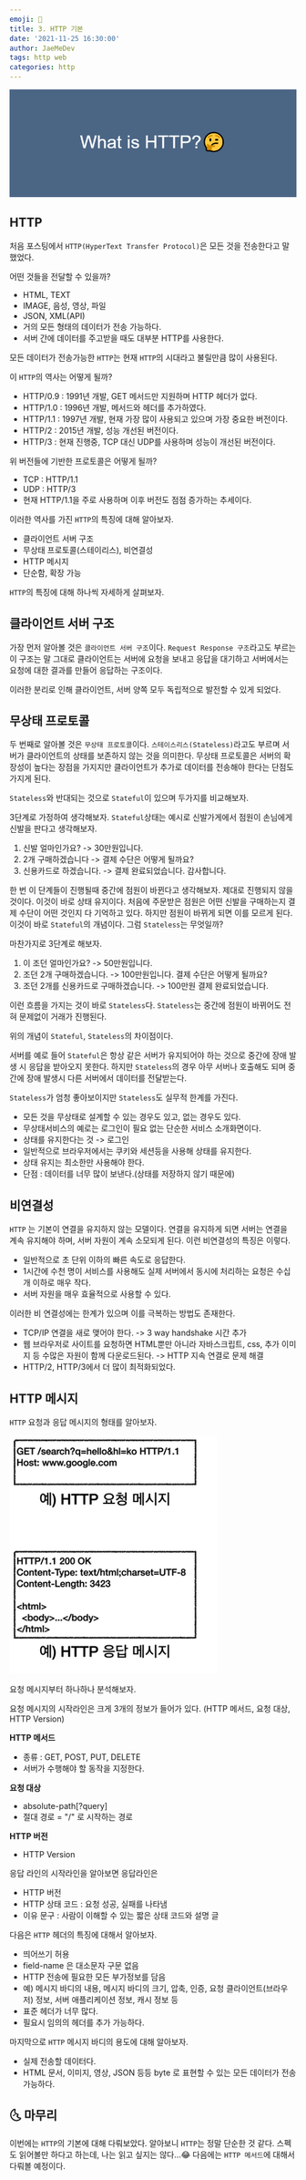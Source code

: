 ```yaml
---
emoji: 🍄
title: 3. HTTP 기본
date: '2021-11-25 16:30:00'
author: JaeMeDev
tags: http web
categories: http
---
```


![http](img/http.png)

## HTTP

처음 포스팅에서 `HTTP(HyperText Transfer Protocol)`은 모든 것을 전송한다고 말했었다.

어떤 것들을 전달할 수 있을까?

- HTML, TEXT
- IMAGE, 음성, 영상, 파일
- JSON, XML(API)
- 거의 모든 형태의 데이터가 전송 가능하다.
- 서버 간에 데이터를 주고받을 때도 대부분 HTTP를 사용한다.

모든 데이터가 전송가능한 `HTTP`는 현재 `HTTP`의 시대라고 불릴만큼 많이 사용된다. 

이 `HTTP`의 역사는 어떻게 될까?

- HTTP/0.9 : 1991년 개발, GET 메서드만 지원하며 HTTP 헤더가 없다.
- HTTP/1.0 : 1996년 개발, 메서드와 헤더를 추가하였다.
- HTTP/1.1 : 1997년 개발, 현재 가장 많이 사용되고 있으며 가장 중요한 버전이다.
- HTTP/2 : 2015년 개발, 성능 개선된 버전이다.
- HTTP/3 : 현재 진행중, TCP 대신 UDP를 사용하며 성능이 개선된 버전이다.

위 버전들에 기반한 프로토콜은 어떻게 될까?

- TCP : HTTP/1.1
- UDP : HTTP/3
- 현재 HTTP/1.1을 주로 사용하며 이후 버전도 점점 증가하는 추세이다.

이러한 역사를 가진 `HTTP`의 특징에 대해 알아보자.

- 클라이언트 서버 구조
- 무상태 프로토콜(스테이리스), 비연결성
- HTTP 메시지
- 단순함, 확장 가능

`HTTP`의 특징에 대해 하나씩 자세하게 살펴보자.

## 클라이언트 서버 구조

가장 먼저 알아볼 것은 `클라이언트 서버 구조`이다. `Request Response 구조`라고도 부르는 이 구조는 
말 그대로 클라이언트는 서버에 요청을 보내고 응답을 대기하고 서버에서는 요청에 대한 결과를 만들어 응답하는 구조이다.

이러한 분리로 인해 클라이언트, 서버 양쪽 모두 독립적으로 발전할 수 있게 되었다.

## 무상태 프로토콜

두 번째로 알아볼 것은 `무상태 프로토콜`이다. `스테이스리스(Stateless)`라고도 부르며 서버가 클라이언트의 상태를 보존하지 않는 것을 의미한다.
무상태 프로토콜은 서버의 확장성이 높다는 장점을 가지지만 클라이언트가 추가로 데이터를 전송해야 한다는 단점도 가지게 된다.

`Stateless`와 반대되는 것으로 `Stateful`이 있으며 두가지를 비교해보자.

3단계로 가정하여 생각해보자. `Stateful`상태는 예시로 신발가게에서 점원이 손님에게 신발을 판다고 생각해보자.
1. 신발 얼마인가요? -> 30만원입니다.
2. 2개 구매하겠습니다 -> 결제 수단은 어떻게 될까요?
3. 신용카드로 하겠습니다. -> 결제 완료되었습니다. 감사합니다.

한 번 이 단계들이 진행될때 중간에 점원이 바뀐다고 생각해보자. 제대로 진행되지 않을 것이다. 이것이 바로 상태 유지이다.
처음에 주문받은 점원은 어떤 신발을 구매하는지 결제 수단이 어떤 것인지 다 기억하고 있다. 하지만 점원이 바뀌게 되면 이를 모르게 된다. 이것이
바로 `Stateful`의 개념이다. 그럼 `Stateless`는 무엇일까?

마찬가지로 3단계로 해보자.
1. 이 조던 얼마인가요? -> 50만원입니다.
2. 조던 2개 구매하겠습니다. -> 100만원입니다. 결제 수단은 어떻게 될까요?
3. 조던 2개를 신용카드로 구매하겠습니다. -> 100만원 결제 완료되었습니다.

이런 흐름을 가지는 것이 바로 `Stateless`다. `Stateless`는 중간에 점원이 바뀌어도 전혀 문제없이 거래가 진행된다.

위의 개념이 `Stateful`, `Stateless`의 차이점이다.

서버를 예로 들어 `Stateful`은 항상 같은 서버가 유지되어야 하는 것으로 중간에 장애 발생 시 응답을 받아오지 못한다. 하지만 
`Stateless`의 경우 아무 서버나 호출해도 되며 중간에 장애 발생시 다른 서버에서 데이터를 전달받는다.

`Stateless`가 엄청 좋아보이지만 `Stateless`도 실무적 한계를 가진다.
- 모든 것을 무상태로 설계할 수 있는 경우도 있고, 없는 경우도 있다.
- 무상태서비스의 예로는 로그인이 필요 없는 단순한 서비스 소개화면이다.
- 상태를 유지한다는 것 -> 로그인
- 일반적으로 브라우저에서는 쿠키와 세션등을 사용해 상태를 유지한다.
- 상태 유지는 최소한만 사용해야 한다.
- 단점 : 데이터를 너무 많이 보낸다.(상태를 저장하지 않기 때문에)

## 비연결성

`HTTP` 는 기본이 연결을 유지하지 않는 모델이다. 연결을 유지하게 되면 서버는 연결을 계속 유지해야 하며,
서버 자원이 계속 소모되게 된다. 이런 비연결성의 특징은 이렇다.

- 일반적으로 초 단위 이하의 빠른 속도로 응답한다.
- 1시간에 수천 명이 서비스를 사용해도 실제 서버에서 동시에 처리하는 요청은 수십 개 이하로 매우 작다.
- 서버 자원을 매우 효율적으로 사용할 수 있다.

이러한 비 연결성에는 한계가 있으며 이를 극복하는 방법도 존재한다.

- TCP/IP 연결을 새로 맺어야 한다. -> 3 way handshake 시간 추가
- 웹 브라우저로 사이트를 요청하면 HTML뿐만 아니라 자바스크립트, css, 추가 이미지 등 수많은 자원이 함께 다운로드된다. -> HTTP 지속 연결로 문제 해결
- HTTP/2, HTTP/3에서 더 많이 최적화되었다.

## HTTP 메시지

`HTTP` 요청과 응답 메시지의 형태를 알아보자.

![message](img/message.png)

요청 메시지부터 하나하나 분석해보자.

요청 메시지의 시작라인은 크게 3개의 정보가 들어가 있다. (HTTP 메서드, 요청 대상, HTTP Version)

<b>HTTP 메서드</b>
- 종류 : GET, POST, PUT, DELETE
- 서버가 수행해야 할 동작을 지정한다.

<b>요청 대상</b>
- absolute-path[?query]
- 절대 경로 = "/" 로 시작하는 경로

<b>HTTP 버전</b>
- HTTP Version

응답 라인의 시작라인을 알아보면 응답라인은 
- HTTP 버전
- HTTP 상태 코드 : 요청 성공, 실패를 나타냄
- 이유 문구 : 사람이 이해할 수 있는 짧은 상태 코드와 설명 글

다음은 `HTTP` 헤더의 특징에 대해서 알아보자.
- 띄어쓰기 허용
- field-name 은 대소문자 구문 없음
- HTTP 전송에 필요한 모든 부가정보를 담음
- 예) 메시지 바디의 내용, 메시지 바디의 크기, 압축, 인증, 요청 클라이언트(브라우저) 정보, 서버 애플리케이션 정보, 캐시 정보 등
- 표준 헤더가 너무 많다.
- 필요시 임의의 헤더를 추가 가능하다.

마지막으로 `HTTP` 메시지 바디의 용도에 대해 알아보자.
- 실제 전송할 데이터다.
- HTML 문서, 이미지, 영상, JSON 등등 byte 로 표현할 수 있는 모든 데이터가 전송 가능하다.

## 🌜 마무리

이번에는 `HTTP`의 기본에 대해 다뤄보았다. 알아보니 `HTTP`는 정말 단순한 것 같다. 스펙도 읽어볼만
하다고 하는데, 나는 읽고 싶지는 않다...😂 다음에는 `HTTP 메서드`에 대해서 다뤄볼 예정이다.

<br/>